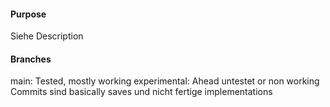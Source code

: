 #### Purpose
Siehe Description
#### Branches
main: Tested, mostly working
experimental: Ahead untestet or non working
Commits sind basically saves und nicht fertige implementations 